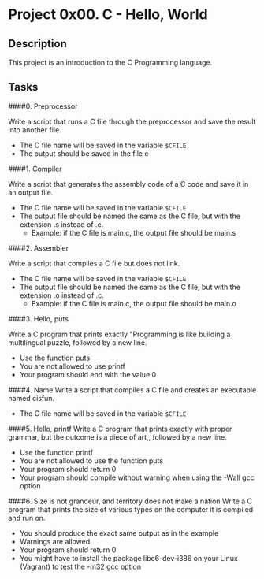 # Project 0x00. C - Hello, World
## Description
This project is an introduction to the C Programming language.

## Tasks
####0. Preprocessor

Write a script that runs a C file through the preprocessor and save the result into another file.

- The C file name will be saved in the variable `$CFILE`
- The output should be saved in the file c

####1. Compiler

Write a script that generates the assembly code of a C code and save it in an output file.

- The C file name will be saved in the variable `$CFILE`
- The output file should be named the same as the C file, but with the extension .s instead of .c.
  - Example: if the C file is main.c, the output file should be main.s

####2. Assembler

Write a script that compiles a C file but does not link.

- The C file name will be saved in the variable `$CFILE`
- The output file should be named the same as the C file, but with the extension .o instead of .c.
  - Example: if the C file is main.c, the output file should be main.o

####3. Hello, puts

Write a C program that prints exactly "Programming is like building a multilingual puzzle, followed by a new line.

- Use the function puts
- You are not allowed to use printf
- Your program should end with the value 0

####4. Name
Write a script that compiles a C file and creates an executable named cisfun.

- The C file name will be saved in the variable `$CFILE`

####5. Hello, printf
Write a C program that prints exactly with proper grammar, but the outcome is a piece of art,, followed by a new line.

- Use the function printf
- You are not allowed to use the function puts
- Your program should return 0
- Your program should compile without warning when using the -Wall gcc option

####6. Size is not grandeur, and territory does not make a nation
Write a C program that prints the size of various types on the computer it is compiled and run on.

- You should produce the exact same output as in the example
- Warnings are allowed
- Your program should return 0
- You might have to install the package libc6-dev-i386 on your Linux (Vagrant) to test the -m32 gcc option